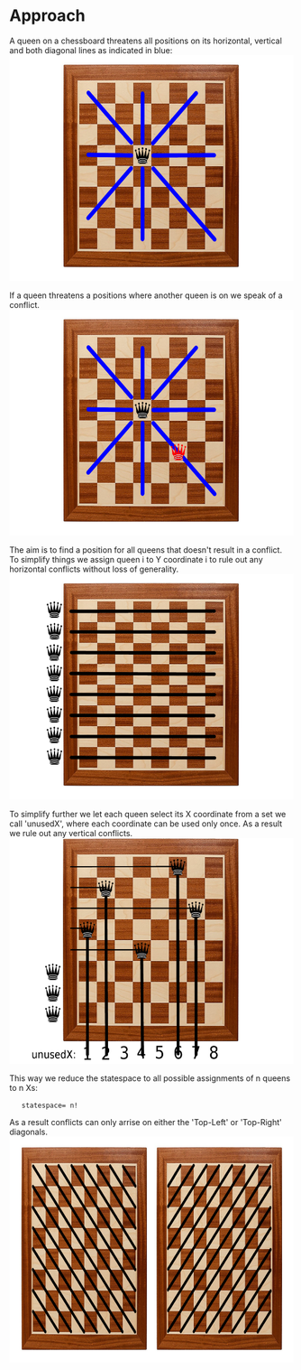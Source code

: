 # Approach

A queen on a chessboard threatens all positions on its horizontal,
vertical and both diagonal lines as indicated in blue:
<img src="https://github.com/bterwijn/NQueens/blob/master/docs/1queen.png" height="400" >

If a queen threatens a positions where another queen is on we speak of
a conflict.
<img src="https://github.com/bterwijn/NQueens/blob/master/docs/2queensConflicts.png" height="400" >

The aim is to find a position for all queens that doesn't result in a
conflict. To simplify things we assign queen i to Y coordinate i to
rule out any horizontal conflicts without loss of generality.
<img src="https://github.com/bterwijn/NQueens/blob/master/docs/fixedYs.png" height="400" >

To simplify further we let each queen select its X coordinate from a
set we call 'unusedX', where each coordinate can be used only
once. As a result we rule out any vertical conflicts.
<img src="https://github.com/bterwijn/NQueens/blob/master/docs/unusedXExample.png" height="400" >

This way we reduce the statespace to all possible assignments of n queens to n Xs:
```
   statespace= n!
```

As a result conflicts can only arrise on either the 'Top-Left' or
'Top-Right' diagonals.
<img src="https://github.com/bterwijn/NQueens/blob/master/docs/Diagonals.png" height="400" >
